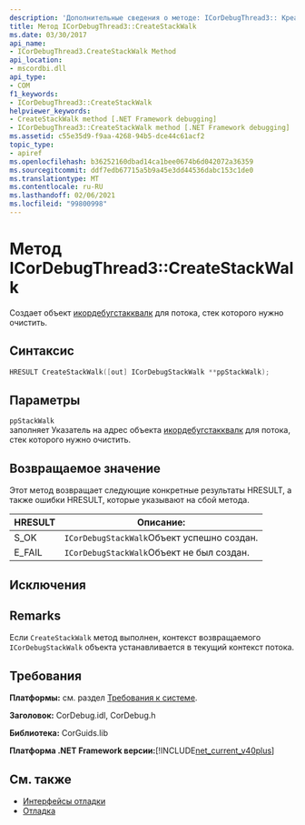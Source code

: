 ```yaml
---
description: 'Дополнительные сведения о методе: ICorDebugThread3:: Креатестакквалк'
title: Метод ICorDebugThread3::CreateStackWalk
ms.date: 03/30/2017
api_name:
- ICorDebugThread3.CreateStackWalk Method
api_location:
- mscordbi.dll
api_type:
- COM
f1_keywords:
- ICorDebugThread3::CreateStackWalk
helpviewer_keywords:
- CreateStackWalk method [.NET Framework debugging]
- ICorDebugThread3::CreateStackWalk method [.NET Framework debugging]
ms.assetid: c55e35d9-f9aa-4268-94b5-dce44c61acf2
topic_type:
- apiref
ms.openlocfilehash: b36252160dbad14ca1bee0674b6d042072a36359
ms.sourcegitcommit: ddf7edb67715a5b9a45e3dd44536dabc153c1de0
ms.translationtype: MT
ms.contentlocale: ru-RU
ms.lasthandoff: 02/06/2021
ms.locfileid: "99800998"
---
```

# <a name="icordebugthread3createstackwalk-method"></a>Метод ICorDebugThread3::CreateStackWalk

Создает объект [икордебугстакквалк](icordebugstackwalk-interface.md) для потока, стек которого нужно очистить.  
  
## <a name="syntax"></a>Синтаксис  
  
```cpp  
HRESULT CreateStackWalk([out] ICorDebugStackWalk **ppStackWalk);  
```  
  
## <a name="parameters"></a>Параметры  

 `ppStackWalk`  
 заполняет Указатель на адрес объекта [икордебугстакквалк](icordebugstackwalk-interface.md) для потока, стек которого нужно очистить.  
  
## <a name="return-value"></a>Возвращаемое значение  

 Этот метод возвращает следующие конкретные результаты HRESULT, а также ошибки HRESULT, которые указывают на сбой метода.  
  
|HRESULT|Описание:|  
|-------------|-----------------|  
|S_OK|`ICorDebugStackWalk`Объект успешно создан.|  
|E_FAIL|`ICorDebugStackWalk`Объект не был создан.|  
  
## <a name="exceptions"></a>Исключения  
  
## <a name="remarks"></a>Remarks  

 Если `CreateStackWalk` метод выполнен, контекст возвращаемого `ICorDebugStackWalk` объекта устанавливается в текущий контекст потока.  
  
## <a name="requirements"></a>Требования  

 **Платформы:** см. раздел [Требования к системе](../../get-started/system-requirements.md).  
  
 **Заголовок:** CorDebug.idl, CorDebug.h  
  
 **Библиотека:** CorGuids.lib  
  
 **Платформа .NET Framework версии:**[!INCLUDE[net_current_v40plus](../../../../includes/net-current-v40plus-md.md)]  
  
## <a name="see-also"></a>См. также

- [Интерфейсы отладки](debugging-interfaces.md)
- [Отладка](index.md)
